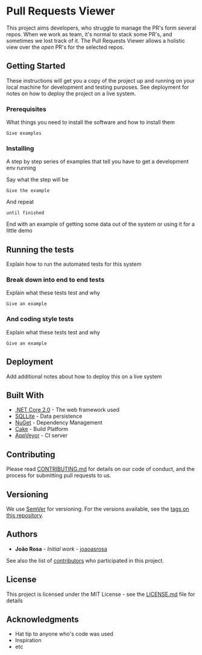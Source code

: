 # Pull Requests Viewer

This project aims developers, who struggle to manage the PR's form several repos. When we work as team, it's normal to stack some PR's, and sometimes we lost track of it. The Pull Requests Viewer allows a holistic view over the *open* PR's for the selected repos.

## Getting Started

These instructions will get you a copy of the project up and running on your local machine for development and testing purposes. See deployment for notes on how to deploy the project on a live system.

### Prerequisites

What things you need to install the software and how to install them

```
Give examples
```

### Installing

A step by step series of examples that tell you have to get a development env running

Say what the step will be

```
Give the example
```

And repeat

```
until finished
```

End with an example of getting some data out of the system or using it for a little demo

## Running the tests

Explain how to run the automated tests for this system

### Break down into end to end tests

Explain what these tests test and why

```
Give an example
```

### And coding style tests

Explain what these tests test and why

```
Give an example
```

## Deployment

Add additional notes about how to deploy this on a live system

## Built With

* [.NET Core 2.0](TODO) - The web framework used
* [SQLLite](TODO) - Data persistence
* [NuGet](TODO) - Dependency Management
* [Cake](TODO) - Build Platform
* [AppVeyor](TODO) - CI server

## Contributing

Please read [CONTRIBUTING.md](https://github.com/joaoasrosa/pullrequests-viewer/CONTRIBUTING.md) for details on our code of conduct, and the process for submitting pull requests to us.

## Versioning

We use [SemVer](http://semver.org/) for versioning. For the versions available, see the [tags on this repository](https://github.com/joaoasrosa/pullrequests-viewer/tags). 

## Authors

* **João Rosa** - *Initial work* - [joaoasrosa](https://github.com/joaoasrosa)

See also the list of [contributors](https://github.com/joaoasrosa/pullrequests-viewer/contributors) who participated in this project.

## License

This project is licensed under the MIT License - see the [LICENSE.md](LICENSE.md) file for details

## Acknowledgments

* Hat tip to anyone who's code was used
* Inspiration
* etc
